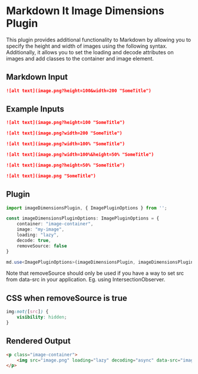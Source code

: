 # Markdown It Image Dimensions Plugin

This plugin provides additional functionality to Markdown by allowing you to specify the height and width of images using the following syntax. Additionally, it allows you to set the loading and decode attributes on images and add classes to the container and image element.

## Markdown Input

```md
![alt text](image.png?height=100&width=200 "SomeTitle")
```

## Example Inputs

```md
![alt text](image.png?height=100 "SomeTitle")

![alt text](image.png?width=200 "SomeTitle")

![alt text](image.png?width=100% "SomeTitle")

![alt text](image.png?width=100%&height=50% "SomeTitle")

![alt text](image.png?height=50% "SomeTitle")

![alt text](image.png "SomeTitle")
```

## Plugin

```ts
import imageDimensionsPlugin, { ImagePluginOptions } from '';

const imageDimensionsPluginOptions: ImagePluginOptions = {
    container: "image-container",
    image: "my-image",
    loading: "lazy",
    decode: true,
    removeSource: false
}

md.use<ImagePluginOptions>(imageDimensionsPlugin, imageDimensionsPluginOptions)
```

Note that removeSource should only be used if you have a way to set src from data-src in your application. Eg. using IntersectionObserver.

## CSS when removeSource is true

```css
img:not([src]) {
    visibility: hidden;
}
```

## Rendered Output

```html
<p class="image-container">
    <img src="image.png" loading="lazy" decoding="async" data-src="image.png" alt="alt text" title="SomeTitle" style="display: block; width: 100px; height: 200px; background-color: #ccc;" class="my-image" height="100" width="200" />
</p>
```
